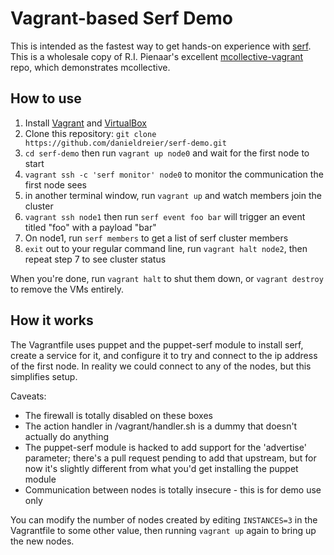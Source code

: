 Vagrant-based Serf Demo
================

This is intended as the fastest way to get hands-on experience with [serf](http://www.serfdom.io/). This
is a wholesale copy of R.I. Pienaar's excellent [mcollective-vagrant](https://github.com/ripienaar/mcollective-vagrant) repo, which demonstrates mcollective.

How to use
----------

1. Install [Vagrant](http://vagrantup.com) and [VirtualBox](http://virtualbox.org)
2. Clone this repository: `git clone https://github.com/danieldreier/serf-demo.git`
3. `cd serf-demo` then run `vagrant up node0` and wait for the first node to start
4. `vagrant ssh -c 'serf monitor' node0` to monitor the communication the first node sees
5. in another terminal window, run `vagrant up` and watch members join the cluster
6. `vagrant ssh node1` then run `serf event foo bar` will trigger an event titled "foo" with a payload "bar"
7. On node1, run `serf members` to get a list of serf cluster members
8. `exit` out to your regular command line, run `vagrant halt node2`, then repeat step 7 to see cluster status

When you're done, run `vagrant halt` to shut them down, or `vagrant destroy` to remove the VMs entirely.

How it works
------------

The Vagrantfile uses puppet and the puppet-serf module to install serf, create a service for it, and configure it to try and connect to the ip address of the first node. In reality we could connect to any of the nodes, but this simplifies setup.

Caveats:

- The firewall is totally disabled on these boxes
- The action handler in /vagrant/handler.sh is a dummy that doesn't actually do anything
- The puppet-serf module is hacked to add support for the 'advertise' parameter; there's a pull request pending to add that upstream, but for now it's slightly different from what you'd get installing the puppet module
- Communication between nodes is totally insecure - this is for demo use only

You can modify the number of nodes created by editing `INSTANCES=3` in the Vagrantfile to some other value, then running `vagrant up` again to bring up the new nodes.

